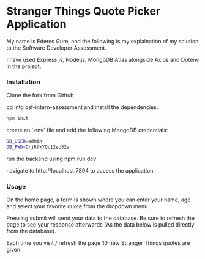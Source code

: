# Stranger Things Quote Picker Application

My name is Ederes Gure, and the following is my explaination of my solution to the Software Developer Assessment.

I have used Express.js, Node.js, MongoDB Atlas alongside Axios and Dotenv in the project.

### Installation

Clone the fork from Github

cd into csf-intern-assessment and install the dependencies.
```bash
npm init
```

create an '.env' file and add the following MongoDB credentials:
```bash
DB_USER=admin
DB_PWD=OrjRfkYQc12ep32a
```

run the backend using npm run dev

navigate to http://localhost:7894 to access the application.

### Usage

On the home page, a form is shown where you can enter your name, age and select your favorite quote from the dropdown menu.

Pressing submit will send your data to the database. Be sure to refresh the page to see your response afterwards (As the data below is pulled directly from the database).

Each time you visit / refresh the page 10 new Stranger Things quotes are given.
